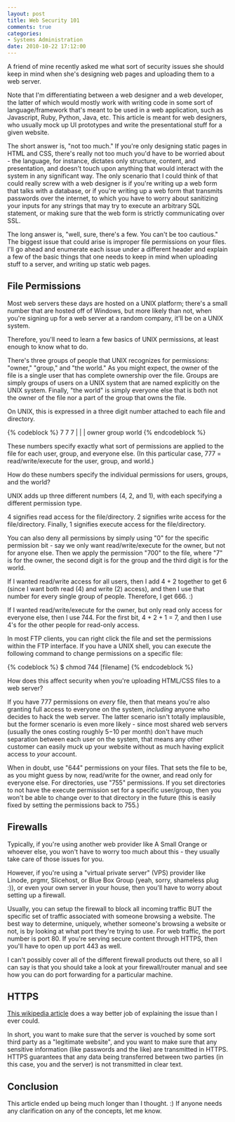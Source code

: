 ```yaml
---
layout: post
title: Web Security 101
comments: true
categories:
- Systems Administration
date: 2010-10-22 17:12:00
---
```


A friend of mine recently asked me what sort of security issues she should
keep in mind when she's designing web pages and uploading them to a web server.

Note that I'm differentiating between a web designer and a web developer, the
latter of which would mostly work with writing code in some sort of
language/framework that's meant to be used in a web application, such as
Javascript, Ruby, Python, Java, etc.  This article is meant for web designers,
who usually mock up UI prototypes and write the presentational stuff for a
given website.

The short answer is, "not too much."  If you're only designing static pages
in HTML and CSS, there's really not too much you'd have to be worried about -
the language, for instance, dictates only structure, content, and presentation,
and doesn't touch upon anything that would interact with the system in any
significant way.  The only scenario that I could think of that could really
screw with a web designer is if you're writing up a web form that talks with
a database, or if you're writing up a web form that transmits passwords over
the internet, to which you have to worry about sanitizing your inputs for
any strings that may try to execute an arbitrary SQL statement, or making
sure that the web form is strictly communicating over SSL.

The long answer is, "well, sure, there's a few.  You can't be too cautious."
The biggest issue that could arise is improper file permissions on your files.
I'll go ahead and enumerate each issue under a different header and explain
a few of the basic things that one needs to keep in mind when uploading stuff
to a server, and writing up static web pages.

File Permissions
----------------

Most web servers these days are hosted on a UNIX platform; there's a small
number that are hosted off of Windows, but more likely than not, when you're
signing up for a web server at a random company, it'll be on a UNIX system.

Therefore, you'll need to learn a few basics of UNIX permissions, at least
enough to know what to do.

There's three groups of people that UNIX recognizes for permissions:
"owner," "group," and "the world."  As you might expect, the owner of the file
is a single user that has complete ownership over the file.  Groups are simply
groups of users on a UNIX system that are named explicitly on the UNIX system.
Finally, "the world" is simply everyone else that is both not the owner of the
file nor a part of the group that owns the file.

On UNIX, this is expressed in a three digit number attached to each file and
directory.

{% codeblock %}
7    7    7
|    |    |
owner group world
{% endcodeblock %}

These numbers specify exactly what sort of permissions are applied to the file
for each user, group, and everyone else.  (In this particular case, 777 =
read/write/execute for the user, group, and world.)

How do these numbers specify the individual permissions for users, groups,
and the world?

UNIX adds up three different numbers (4, 2, and 1), with each specifying
a different permission type.

4 signifies read access for the file/directory.
2 signifies write access for the file/directory.
Finally, 1 signifies execute access for the file/directory.

You can also deny all permissions by simply using "0" for the specific
permission bit - say we only want read/write/execute for the owner,
but not for anyone else.  Then we apply the permission "700" to the file,
where "7" is for the owner, the second digit is for the group and the
third digit is for the world.

If I wanted read/write access for all users, then I add 4 + 2 together to get
6 (since I want both read (4) and write (2) access), and then I use that number
for every single group of people.  Therefore, I get 666. :)

If I wanted read/write/execute for the owner, but only read only access for
everyone else, then I use 744. For the first bit, 4 + 2 + 1 = 7, and then
I use 4's for the other people for read-only access.

In most FTP clients, you can right click the file and set the permissions
within the FTP interface.  If you have a UNIX shell, you can execute
the following command to change permissions on a specific file:

{% codeblock %}
$ chmod 744 [filename]
{% endcodeblock %}

How does this affect security when you're uploading HTML/CSS files to a web
server?

If you have 777 permissions on *every* file, then that means you're also
granting full access to everyone on the system, *including* anyone who
decides to hack the web server.  The latter scenario isn't totally
implausible, but the former scenario is even more likely - since most shared
web servers (usually the ones costing roughly $5-$10 per month) don't have
much separation between each user on the system, that means any other customer
can easily muck up your website without as much having explicit access to
*your* account.

When in doubt, use "644" permissions on your files.  That sets the file to be,
as you might guess by now, read/write for the owner, and read only for everyone
else.  For directories, use "755" permissions.  If you set directories to not
have the execute permission set for a specific user/group, then you won't be
able to change over to that directory in the future (this is easily fixed by
setting the permissions back to 755.)

Firewalls
---------

Typically, if you're using another web provider like A Small Orange or
whoever else, you won't have to worry too much about this - they usually take
care of those issues for you.

However, if you're using a "virtual private server" (VPS) provider like
Linode, prgmr, Slicehost, or Blue Box Group (yeah, sorry, shameless plug :)),
or even your own server in your house, then you'll have to worry about setting
up a firewall.

Usually, you can setup the firewall to block all incoming traffic BUT the
specific set of traffic associated with someone browsing a website.  The
best way to determine, uniquely, whether someone's browsing a website or not,
is by looking at what port they're trying to use.  For web traffic, the port
number is port 80.  If you're serving secure content through HTTPS, then you'll
have to open up port 443 as well.

I can't possibly cover all of the different firewall products out there, so
all I can say is that you should take a look at your firewall/router manual
and see how you can do port forwarding for a particular machine.

HTTPS
-----

[This wikipedia article](http://en.wikipedia.org/wiki/HTTPS) does a way
better job of explaining the issue than I ever could.

In short, you want to make sure that the server is vouched by some sort
third party as a "legitimate website", and you want to make sure that any
sensitive information (like passwords and the like) are transmitted in
HTTPS.  HTTPS guarantees that any data being transferred between two
parties (in this case, you and the server) is not transmitted in clear text.

Conclusion
----------

This article ended up being much longer than I thought. :)  If anyone needs
any clarification on any of the concepts, let me know.
